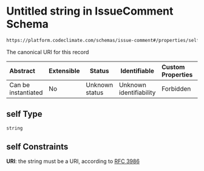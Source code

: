 # Untitled string in IssueComment Schema

```txt
https://platform.codeclimate.com/schemas/issue-comment#/properties/self
```

The canonical URI for this record


| Abstract            | Extensible | Status         | Identifiable            | Custom Properties | Additional Properties | Access Restrictions | Defined In                                                                                  |
| :------------------ | ---------- | -------------- | ----------------------- | :---------------- | --------------------- | ------------------- | ------------------------------------------------------------------------------------------- |
| Can be instantiated | No         | Unknown status | Unknown identifiability | Forbidden         | Allowed               | none                | [IssueComment.schema.json\*](../../schemas/IssueComment.schema.json "open original schema") |

## self Type

`string`

## self Constraints

**URI**: the string must be a URI, according to [RFC 3986](https://tools.ietf.org/html/rfc4291 "check the specification")
